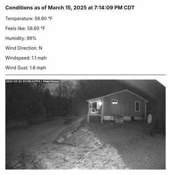 ### Conditions as of March 15, 2025 at 7:14:09 PM CDT 

Temperature: 56.60 &deg;F

Feels like: 56.60 &deg;F

Humidity: 99%

Wind Direction: N

Windspeed: 1.1 mph

Wind Gust: 1.6 mph

---

<img src="./images/latest.jpeg"/>

